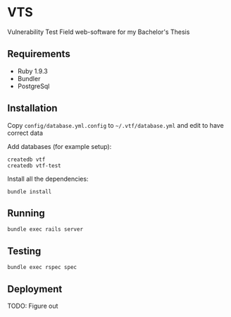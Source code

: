 VTS
===

Vulnerability Test Field web-software for my Bachelor's Thesis

Requirements
------------

* Ruby 1.9.3
* Bundler
* PostgreSql

Installation
------------
Copy `config/database.yml.config` to `~/.vtf/database.yml` and edit to have correct data

Add databases (for example setup):

    createdb vtf
    createdb vtf-test

Install all the dependencies:

    bundle install

Running
-------

    bundle exec rails server

Testing
-------

    bundle exec rspec spec

Deployment
----------

TODO: Figure out
